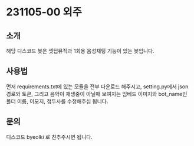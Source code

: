 # 231105-00 외주

## 소개
해당 디스코드 봇은 셋텁뮤직과 1회용 음성채팅 기능이 있는 봇입니다.

## 사용법
먼저 requirements.txt에 있는 모듈을 전부 다운로드 해주시고, 
setting.py에서 json 경로와 토큰, 그리고 음악이 재생중이 아닐때 보여지는
임베드 이미지와 bot_name인 폴더 이름, 이모지, 접두사를 수정해주심 됩니다.

## 문의
디스코드 byeolki 로 친추주시면 됩니다.